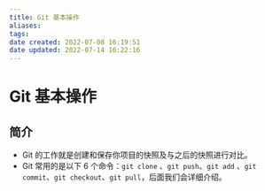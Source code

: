 ```yaml
---
title: Git 基本操作
aliases: 
tags: 
date created: 2022-07-08 16:19:51
date updated: 2022-07-14 16:22:16
---
```


# Git 基本操作

## 简介

- Git 的工作就是创建和保存你项目的快照及与之后的快照进行对比。
- Git 常用的是以下 6 个命令：`git clone` 、`git push`、`git add` 、`git commit`、`git checkout`、`git pull`，后面我们会详细介绍。
